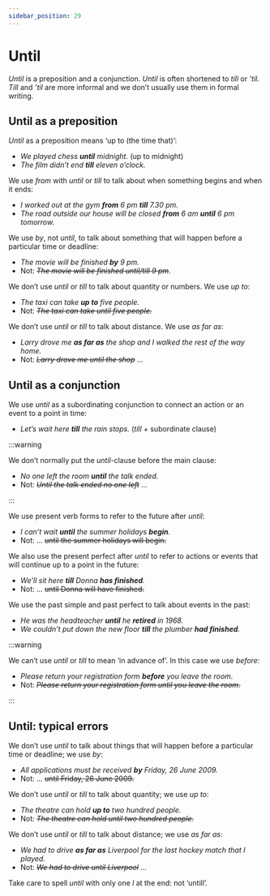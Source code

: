 ```yaml
---
sidebar_position: 29
---
```


# Until

*Until* is a preposition and a conjunction. *Until* is often shortened to *till* or *’til. Till* and *’til* are more informal and we don’t usually use them in formal writing.

## Until as a preposition

*Until* as a preposition means ‘up to (the time that)’:

- *We played chess **until** midnight.* (up to midnight)
- *The film didn’t end **till** eleven o’clock.*

We use *from* with *until* or *till* to talk about when something begins and when it ends:

- *I worked out at the gym **from** 6 pm **till** 7.30 pm.*
- *The road outside our house will be closed **from** 6 am **until** 6 pm tomorrow.*

We use *by*, not *until*, to talk about something that will happen before a particular time or deadline:

- *The movie will be finished **by** 9 pm.*
- Not: *~~The movie will be finished until/till 9 pm~~*.

We don’t use *until* or *till* to talk about quantity or numbers. We use *up to*:

- *The taxi can take **up to** five people.*
- Not: *~~The taxi can take until five people.~~*

We don’t use *until* or *till* to talk about distance. We use *as far as*:

- *Larry drove me **as far as** the shop and I walked the rest of the way home.*
- Not: *~~Larry drove me until the shop~~* …

## Until as a conjunction

We use *until* as a subordinating conjunction to connect an action or an event to a point in time:

- *Let’s wait here **till** the rain stops.* (*till* + subordinate clause)

:::warning

We don’t normally put the *until*\-clause before the main clause:

- *No one left the room **until** the talk ended.*
- Not: *~~Until the talk ended no one left~~* …

:::

We use present verb forms to refer to the future after *until*:

- *I can’t wait **until** the summer holidays **begin**.*
- Not: … ~~until the summer holidays will begin.~~

We also use the present perfect after *until* to refer to actions or events that will continue up to a point in the future:

- *We’ll sit here **till** Donna **has finished**.*
- Not: … ~~until Donna will have finished.~~

We use the past simple and past perfect to talk about events in the past:

- *He was the headteacher **until** he **retired** in 1968.*
- *We couldn’t put down the new floor **till** the plumber **had finished**.*

:::warning

We can’t use *until* or *till* to mean ‘in advance of’. In this case we use *before*:

- *Please return your registration form **before** you leave the room.*
- Not: *~~Please return your registration form until you leave the room.~~*

:::

## Until: typical errors

We don’t use *until* to talk about things that will happen before a particular time or deadline; we use *by*:

- *All applications must be received **by** Friday, 26 June 2009.*
- Not: … ~~until Friday, 26 June 2009.~~

We don’t use *until* or *till* to talk about quantity; we use *up to*:

- *The theatre can hold **up to** two hundred people.*
- Not: *~~The theatre can hold until two hundred people.~~*

We don’t use *until* or *till* to talk about distance; we use *as far as*:

- *We had to drive **as far as** Liverpool for the last hockey match that I played.*
- Not: *~~We had to drive until Liverpool~~* …

Take care to spell *until* with only one *l* at the end: not ‘untill’.
